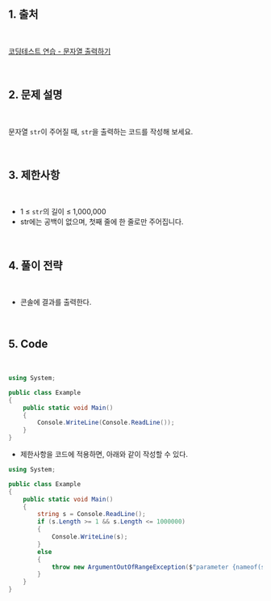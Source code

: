 ## 1. 출처

<br>

[코딩테스트 연습 - 문자열 출력하기](https://school.programmers.co.kr/learn/courses/30/lessons/181952)

<br>

## 2. 문제 설명

<br>

문자열 `str`이 주어질 때, `str`을 출력하는 코드를 작성해 보세요.

<br>

## 3. 제한사항

<br>

- 1 ≤ `str`의 길이 ≤ 1,000,000
- str에는 공백이 없으며, 첫째 줄에 한 줄로만 주어집니다.

<br>

## 4. 풀이 전략

<br>

- 콘솔에 결과를 출력한다.
 
<br>

## 5. Code

<br>

```cs
using System;

public class Example
{
    public static void Main()
    {
        Console.WriteLine(Console.ReadLine());
    }
}
```

- 제한사항을 코드에 적용하면, 아래와 같이 작성할 수 있다.

```cs
using System;

public class Example
{
    public static void Main()
    {
        string s = Console.ReadLine();
        if (s.Length >= 1 && s.Length <= 1000000)
        {
            Console.WriteLine(s);
        }
        else
        {
            throw new ArgumentOutOfRangeException($"parameter {nameof(s)}'s length could not be lesser than 1 or bigger than 1,000,000");
        }
    }
}
```